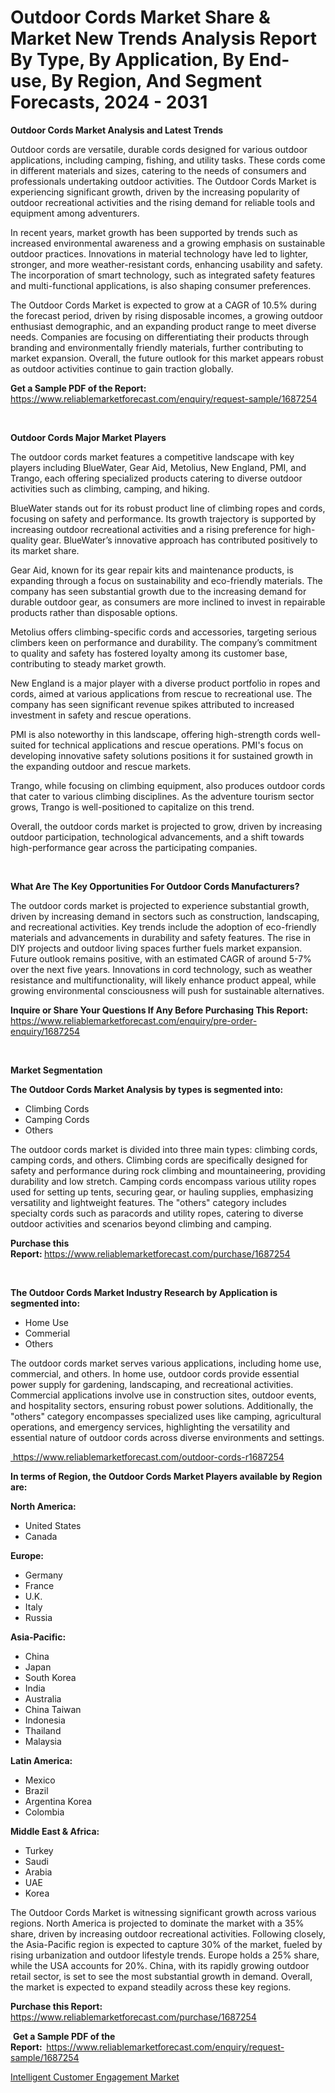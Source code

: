 <p><h1>Outdoor Cords Market Share & Market New Trends Analysis Report By Type, By Application, By End-use, By Region, And Segment Forecasts, 2024 - 2031</h1></p><p><strong>Outdoor Cords Market Analysis and Latest Trends</strong></p>
<p><p>Outdoor cords are versatile, durable cords designed for various outdoor applications, including camping, fishing, and utility tasks. These cords come in different materials and sizes, catering to the needs of consumers and professionals undertaking outdoor activities. The Outdoor Cords Market is experiencing significant growth, driven by the increasing popularity of outdoor recreational activities and the rising demand for reliable tools and equipment among adventurers.</p><p>In recent years, market growth has been supported by trends such as increased environmental awareness and a growing emphasis on sustainable outdoor practices. Innovations in material technology have led to lighter, stronger, and more weather-resistant cords, enhancing usability and safety. The incorporation of smart technology, such as integrated safety features and multi-functional applications, is also shaping consumer preferences.</p><p>The Outdoor Cords Market is expected to grow at a CAGR of 10.5% during the forecast period, driven by rising disposable incomes, a growing outdoor enthusiast demographic, and an expanding product range to meet diverse needs. Companies are focusing on differentiating their products through branding and environmentally friendly materials, further contributing to market expansion. Overall, the future outlook for this market appears robust as outdoor activities continue to gain traction globally.</p></p>
<p><strong>Get a Sample PDF of the Report:&nbsp;</strong> <a href="https://www.reliablemarketforecast.com/enquiry/request-sample/1687254?utm_campaign=1105&utm_medium=2&utm_source=Github&utm_content=ia&utm_term=31122024&utm_id=outdoor-cords">https://www.reliablemarketforecast.com/enquiry/request-sample/1687254</a></p>
<p>&nbsp;</p>
<p><strong>Outdoor Cords Major Market Players</strong></p>
<p><p>The outdoor cords market features a competitive landscape with key players including BlueWater, Gear Aid, Metolius, New England, PMI, and Trango, each offering specialized products catering to diverse outdoor activities such as climbing, camping, and hiking.</p><p>BlueWater stands out for its robust product line of climbing ropes and cords, focusing on safety and performance. Its growth trajectory is supported by increasing outdoor recreational activities and a rising preference for high-quality gear. BlueWater’s innovative approach has contributed positively to its market share.</p><p>Gear Aid, known for its gear repair kits and maintenance products, is expanding through a focus on sustainability and eco-friendly materials. The company has seen substantial growth due to the increasing demand for durable outdoor gear, as consumers are more inclined to invest in repairable products rather than disposable options.</p><p>Metolius offers climbing-specific cords and accessories, targeting serious climbers keen on performance and durability. The company’s commitment to quality and safety has fostered loyalty among its customer base, contributing to steady market growth.</p><p>New England is a major player with a diverse product portfolio in ropes and cords, aimed at various applications from rescue to recreational use. The company has seen significant revenue spikes attributed to increased investment in safety and rescue operations.</p><p>PMI is also noteworthy in this landscape, offering high-strength cords well-suited for technical applications and rescue operations. PMI's focus on developing innovative safety solutions positions it for sustained growth in the expanding outdoor and rescue markets.</p><p>Trango, while focusing on climbing equipment, also produces outdoor cords that cater to various climbing disciplines. As the adventure tourism sector grows, Trango is well-positioned to capitalize on this trend.</p><p>Overall, the outdoor cords market is projected to grow, driven by increasing outdoor participation, technological advancements, and a shift towards high-performance gear across the participating companies.</p></p>
<p>&nbsp;</p>
<p><strong>What Are The Key Opportunities For Outdoor Cords Manufacturers?</strong></p>
<p><p>The outdoor cords market is projected to experience substantial growth, driven by increasing demand in sectors such as construction, landscaping, and recreational activities. Key trends include the adoption of eco-friendly materials and advancements in durability and safety features. The rise in DIY projects and outdoor living spaces further fuels market expansion. Future outlook remains positive, with an estimated CAGR of around 5-7% over the next five years. Innovations in cord technology, such as weather resistance and multifunctionality, will likely enhance product appeal, while growing environmental consciousness will push for sustainable alternatives.</p></p>
<p><strong>Inquire or Share Your Questions If Any Before Purchasing This Report:</strong> <a href="https://www.reliablemarketforecast.com/enquiry/pre-order-enquiry/1687254?utm_campaign=1105&utm_medium=2&utm_source=Github&utm_content=ia&utm_term=31122024&utm_id=outdoor-cords">https://www.reliablemarketforecast.com/enquiry/pre-order-enquiry/1687254</a></p>
<p>&nbsp;</p>
<p><strong>Market Segmentation</strong></p>
<p><strong>The Outdoor Cords Market Analysis by types is segmented into:</strong></p>
<p><ul><li>Climbing Cords</li><li>Camping Cords</li><li>Others</li></ul></p>
<p><p>The outdoor cords market is divided into three main types: climbing cords, camping cords, and others. Climbing cords are specifically designed for safety and performance during rock climbing and mountaineering, providing durability and low stretch. Camping cords encompass various utility ropes used for setting up tents, securing gear, or hauling supplies, emphasizing versatility and lightweight features. The "others" category includes specialty cords such as paracords and utility ropes, catering to diverse outdoor activities and scenarios beyond climbing and camping.</p></p>
<p><strong>Purchase this Report:&nbsp;</strong><a href="https://www.reliablemarketforecast.com/purchase/1687254?utm_campaign=1105&utm_medium=2&utm_source=Github&utm_content=ia&utm_term=31122024&utm_id=outdoor-cords">https://www.reliablemarketforecast.com/purchase/1687254</a></p>
<p>&nbsp;</p>
<p><strong>The Outdoor Cords Market Industry Research by Application is segmented into:</strong></p>
<p><ul><li>Home Use</li><li>Commerial</li><li>Others</li></ul></p>
<p><p>The outdoor cords market serves various applications, including home use, commercial, and others. In home use, outdoor cords provide essential power supply for gardening, landscaping, and recreational activities. Commercial applications involve use in construction sites, outdoor events, and hospitality sectors, ensuring robust power solutions. Additionally, the "others" category encompasses specialized uses like camping, agricultural operations, and emergency services, highlighting the versatility and essential nature of outdoor cords across diverse environments and settings.</p></p>
<p><a href="https://www.reliablemarketforecast.com/outdoor-cords-r1687254?utm_campaign=1105&utm_medium=2&utm_source=Github&utm_content=ia&utm_term=31122024&utm_id=outdoor-cords">&nbsp;https://www.reliablemarketforecast.com/outdoor-cords-r1687254</a></p>
<p><strong>In terms of Region, the Outdoor Cords Market Players available by Region are:</strong></p>
<p>
    <p> <strong> North America: </strong>
        <ul>
            <li>United States</li>
            <li>Canada</li>
        </ul>
        </p> 
    <p> <strong> Europe: </strong>
        <ul>
            <li>Germany</li>
            <li>France</li>
            <li>U.K.</li>
            <li>Italy</li>
            <li>Russia</li>
        </ul>
        </p> 
    <p> <strong> Asia-Pacific: </strong>
        <ul>
            <li>China</li>
            <li>Japan</li>
            <li>South Korea</li>
            <li>India</li>
            <li>Australia</li>
            <li>China Taiwan</li>
            <li>Indonesia</li>
            <li>Thailand</li>
            <li>Malaysia</li>
        </ul>
        </p> 
    <p> <strong> Latin America: </strong>
        <ul>
            <li>Mexico</li>
            <li>Brazil</li>
            <li>Argentina Korea</li>
            <li>Colombia</li>
        </ul>
        </p> 
    <p> <strong> Middle East & Africa: </strong>
        <ul>
            <li>Turkey</li>
            <li>Saudi</li>
            <li>Arabia</li>
            <li>UAE</li>
            <li>Korea</li>
        </ul>
    </p>
    </p>
<p><p>The Outdoor Cords Market is witnessing significant growth across various regions. North America is projected to dominate the market with a 35% share, driven by increasing outdoor recreational activities. Following closely, the Asia-Pacific region is expected to capture 30% of the market, fueled by rising urbanization and outdoor lifestyle trends. Europe holds a 25% share, while the USA accounts for 20%. China, with its rapidly growing outdoor retail sector, is set to see the most substantial growth in demand. Overall, the market is expected to expand steadily across these key regions.</p></p>
<p><strong>Purchase this Report: </strong><a href="https://www.reliablemarketforecast.com/purchase/1687254?utm_campaign=1105&utm_medium=2&utm_source=Github&utm_content=ia&utm_term=31122024&utm_id=outdoor-cords">https://www.reliablemarketforecast.com/purchase/1687254</a></p>
<p>&nbsp;<strong>Get a Sample PDF of the Report:&nbsp;&nbsp;</strong><a href="https://www.reliablemarketforecast.com/enquiry/request-sample/1687254?utm_campaign=1105&utm_medium=2&utm_source=Github&utm_content=ia&utm_term=31122024&utm_id=outdoor-cords">https://www.reliablemarketforecast.com/enquiry/request-sample/1687254</a></p>
<p><strong></strong></p>
<p><p><a href="https://github.com/prosalinda88/Market-Research-Report-List-7/blob/main/intelligent-customer-engagement-market.md?utm_campaign=1105&utm_medium=2&utm_source=Github&utm_content=ia&utm_term=31122024&utm_id=outdoor-cords">Intelligent Customer Engagement Market</a></p></p>
